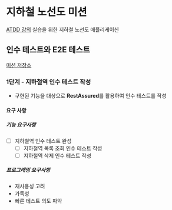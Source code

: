 # 지하철 노선도 미션
[ATDD 강의](https://edu.nextstep.camp/c/R89PYi5H) 실습을 위한 지하철 노선도 애플리케이션

## 인수 테스트와 E2E 테스트
[미션 저장소](https://github.com/next-step/atdd-subway-map)

### 1단계 - 지하철역 인수 테스트 작성
- 구현된 기능을 대상으로 **RestAssured**를 활용하여 인수 테스트를 작성

#### 요구 사항
##### 기능 요구사항
- [ ] 지하철역 인수 테스트 완성
  - [ ] 지하철역 목록 조회 인수 테스트 작성
  - [ ] 지하철역 삭제 인수 테스트 작성

##### 프로그래밍 요구사항
- 재사용성 고려
- 가독성
- 빠른 테스트 의도 파악